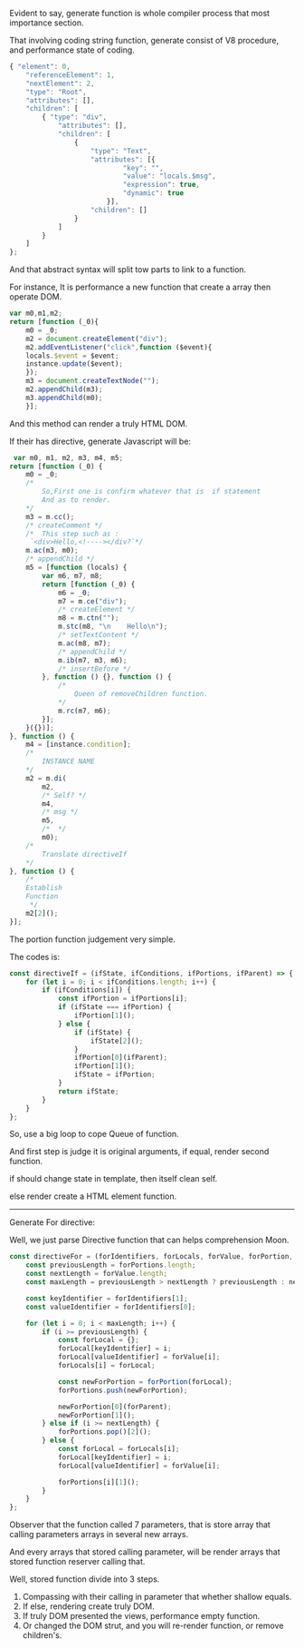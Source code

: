 Evident to say, generate function is whole compiler process that most importance section.

That involving coding string function, generate consist of V8 procedure, and performance state of coding.

```js
{ "element": 0,
    "referenceElement": 1,
    "nextElement": 2,
    "type": "Root",
    "attributes": [],
    "children": [
        { "type": "div",
            "attributes": [],
            "children": [
                {
                    "type": "Text",
                    "attributes": [{
                            "key": "",
                            "value": "locals.$msg",
                            "expression": true,
                            "dynamic": true
                        }],
                    "children": []
                }
            ]
        }
    ]
};
```

And that abstract syntax will split tow parts to link to a function.

For instance, It is performance a new function that create a array then operate DOM.

```js
var m0,m1,m2; 
return [function (_0){
    m0 = _0;
    m2 = document.createElement("div");
    m2.addEventListener("click",function ($event){
    locals.$event = $event;
    instance.update($event);
    });
    m3 = document.createTextNode("");
    m2.appendChild(m3);
    m3.appendChild(m0);
    }];
```

And this method can render a truly HTML DOM.

If their has directive, generate Javascript will be:


```js
 var m0, m1, m2, m3, m4, m5;
return [function (_0) {
    m0 = _0;
    /* 
        So,First one is confirm whatever that is  if statement
        And as to render.
    */
    m3 = m.cc();
    /* createComment */
    /*  This step such as :
     `<div>Hello,<!----></div?`*/
    m.ac(m3, m0);
    /* appendChild */
    m5 = [function (locals) {
        var m6, m7, m8;
        return [function (_0) {
            m6 = _0;
            m7 = m.ce("div");
            /* createElement */
            m8 = m.ctn("");
            m.stc(m8, "\n    Hello\n");
            /* setTextContent */
            m.ac(m8, m7);
            /* appendChild */
            m.ib(m7, m3, m6);
            /* insertBefore */
        }, function () {}, function () {
            /* 
                Queen of removeChildren function.
            */
            m.rc(m7, m6);
        }];
    }({})];
}, function () {
    m4 = [instance.condition];
    /* 
        INSTANCE NAME
    */
    m2 = m.di(
        m2,
        /* Self? */
        m4,
        /* msg */
        m5,
        /*  */
        m0);
    /* 
        Translate directiveIf
    */
}, function () {
    /* 
    Establish 
    Function
     */
    m2[2]();
}];
```

The portion function judgement very simple.

The codes is:

```js
const directiveIf = (ifState, ifConditions, ifPortions, ifParent) => {
	for (let i = 0; i < ifConditions.length; i++) {
		if (ifConditions[i]) {
			const ifPortion = ifPortions[i];
			if (ifState === ifPortion) {
				ifPortion[1]();
			} else {
				if (ifState) {
					ifState[2]();
				}
				ifPortion[0](ifParent);
				ifPortion[1]();
				ifState = ifPortion;
			}
			return ifState;
		}
	}
};

```

So, use a big loop to cope Queue of function.

And first step is judge it is original arguments, if equal, render second function.

if should change state in template, then itself clean self.

else render create a HTML element function.

---

Generate For directive:

Well, we just parse Directive function that can helps comprehension Moon.

```js
const directiveFor = (forIdentifiers, forLocals, forValue, forPortion, forPortions, forParent) => {
	const previousLength = forPortions.length;
	const nextLength = forValue.length;
	const maxLength = previousLength > nextLength ? previousLength : nextLength;

	const keyIdentifier = forIdentifiers[1];
	const valueIdentifier = forIdentifiers[0];

	for (let i = 0; i < maxLength; i++) {
		if (i >= previousLength) {
			const forLocal = {};
			forLocal[keyIdentifier] = i;
			forLocal[valueIdentifier] = forValue[i];
			forLocals[i] = forLocal;

			const newForPortion = forPortion(forLocal);
			forPortions.push(newForPortion);

			newForPortion[0](forParent);
			newForPortion[1]();
		} else if (i >= nextLength) {
			forPortions.pop()[2]();
		} else {
			const forLocal = forLocals[i];
			forLocal[keyIdentifier] = i;
			forLocal[valueIdentifier] = forValue[i];

			forPortions[i][1]();
		}
	}
};
```

Observer that the function called 7 parameters, that is store array that calling parameters arrays in several new arrays. 

And every arrays that stored calling parameter, will be render arrays that stored function reserver calling that.

Well, stored function divide into 3 steps.

1. Compassing with their calling in parameter that whether shallow equals.
2. If else, rendering create truly DOM.
3. If truly DOM presented the views, performance empty function.
4. Or changed the DOM strut, and you will re-render function, or remove children's. 
